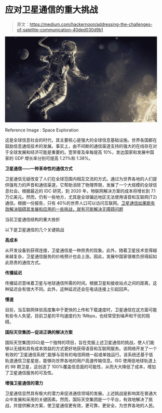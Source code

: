 # 应对卫星通信的重大挑战

> 原文：<https://medium.com/hackernoon/addressing-the-challenges-of-satellite-communication-40ded030d9b1>

![](img/6347c5d566fa4ab2dd076eb29cdc7a71.png)

Reference Image : Space Exploration

这是全球信息社会的时代，其主要核心是强大的全球信息基础设施。世界各国都在鼓励信息通信技术的发展。事实上，由不间断的通信渠道支持的强大的在线存在对于全球发展和经济可能是重要的。宽带普及率每提高 10%，发达国家和发展中国家的 GDP 增长率分别可提高 1.21%和 1.38%。

**卫星通信——一种革命性的通信方式**

卫星通信无疑改变了人们在全球范围内相互交流的方式。通过为世界各地的人们提供强有力的声音和通信渠道，它帮助消除了物理界限，发展了一个大规模的全球信息社会。根据最近的 IDC 研究，到 2020 年，物联网解决方案的成本将增长到 7.1 万亿美元。然而，仍有一些地方，尤其是全球偏远地区无法使用语音和互联网(T2)通信。根据一份报告，只有 40%的世界人口可以访问互联网。[卫星通信如果能有效解决阻碍其发展和应用的一些挑战，就有可能解决无障碍问题](https://hackernoon.com/tagged/satellite)

当前卫星通信结构的重大挫折

以下是卫星通信的几个关键挑战

**高成本**

从开发设备到获得连接，卫星通信是一种昂贵的现象。此外，随着卫星技术变得越来越复杂，卫星通信服务的价格预计也会上涨。因此，发展中国家很难负担得起如此昂贵的通信方式。

**传播延迟**

传播延迟意味着卫星与地球通信所需的时间。根据卫星和接收站点之间的距离，这种延迟会有很大不同。此外，这种延迟还会在电话连接上引起回声。

**慢速**

目前，当互联网体验高度集中于更快的上传和下载速度时，卫星通信在这方面可能有些令人失望。目前卫星的平均速度约为 1Mbps，也经常受到噪声和干扰的阻碍。

**国际天空集团—促进正确的解决方案**

国际天空集团(ISG)是一个独特的项目，旨在克服上述卫星通信的挑战，使人们能够以无缝和具有成本效益的方式更好地获得语音和互联网服务。该网络开发了一个有效的“卫星通信系统”,能够与现有的电信网络一起或单独运行。该系统还基于低轨道通信卫星星座，能够向世界各地的用户高速传输信息。ISG 使用低地球轨道上的 98 颗卫星，这创造了 100%覆盖信息面的可能性，从而大大降低了成本，增加了卫星通信服务的可及性。

**增强卫星通信的潜力**

卫星通信显然具有极大的潜力来促进通信领域的发展。上述挑战是影响其在普通大众中发展和采用的关键因素。然而，国际天空集团是一个平台，有效地解决了挑战，并提供解决方案，使卫星通信更有效，更可靠，更安全，为世界各地的人民。